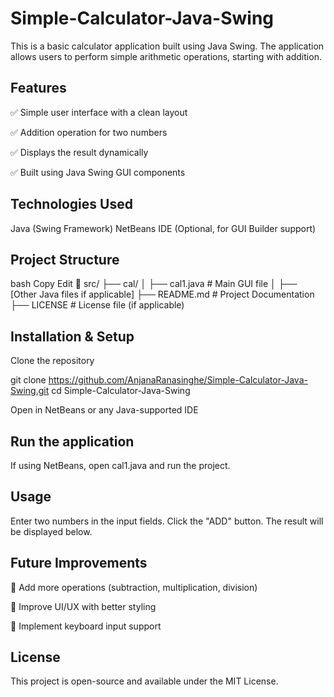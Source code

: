 # Simple-Calculator-Java-Swing

This is a basic calculator application built using Java Swing. The application allows users to perform simple arithmetic operations, starting with addition.

## Features 
✅ Simple user interface with a clean layout

✅ Addition operation for two numbers

✅ Displays the result dynamically

✅ Built using Java Swing GUI components

## Technologies Used 
Java (Swing Framework)
NetBeans IDE (Optional, for GUI Builder support)

## Project Structure ##
bash
Copy
Edit
📂 src/
 ├── cal/ 
 │   ├── cal1.java  # Main GUI file
 │   ├── [Other Java files if applicable]
 ├── README.md      # Project Documentation
 ├── LICENSE        # License file (if applicable)

## Installation & Setup ##
Clone the repository

git clone https://github.com/AnjanaRanasinghe/Simple-Calculator-Java-Swing.git
cd Simple-Calculator-Java-Swing

Open in NetBeans or any Java-supported IDE

## Run the application ##

If using NetBeans, open cal1.java and run the project.
  
## Usage ## 

Enter two numbers in the input fields.
Click the "ADD" button.
The result will be displayed below.

## Future Improvements ##
🔹 Add more operations (subtraction, multiplication, division)

🔹 Improve UI/UX with better styling

🔹 Implement keyboard input support


## License ##
This project is open-source and available under the MIT License.
